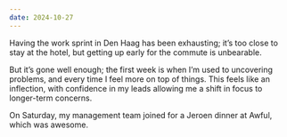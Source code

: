 ```yaml
---
date: 2024-10-27
---
```


Having the work sprint in Den Haag has been exhausting; it’s too close to stay at the hotel, but getting up early for the commute is unbearable.

But it’s gone well enough; the first week is when I’m used to uncovering problems, and every time I feel more on top of things. This feels like an inflection, with confidence in my leads allowing me a shift in focus to longer-term concerns.

On Saturday, my management team joined for a Jeroen dinner at Awful, which was awesome.
